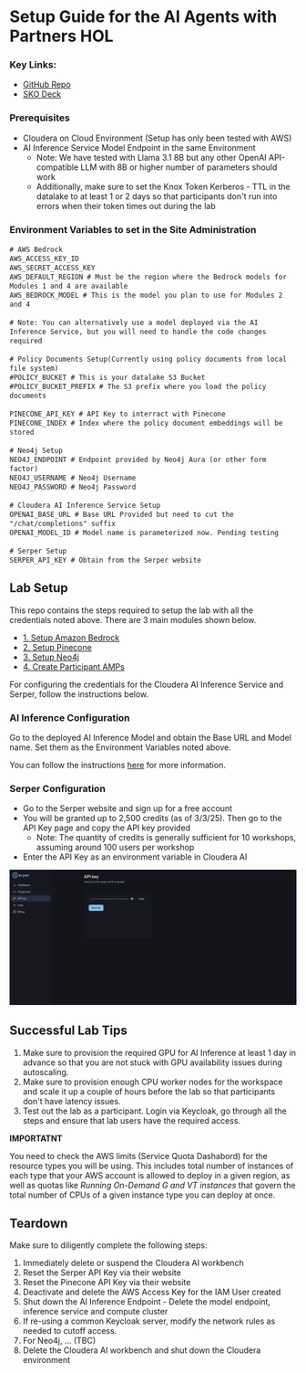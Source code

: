 # Setup Guide for the AI Agents with Partners HOL

### Key Links:
- [GitHub Repo](https://github.com/cloudera/cloudera-partners/tree/feature/ai-agents-hol-cai)
- [SKO Deck](https://docs.google.com/presentation/d/1_-HRgb4PiycIPvH6YiAETImpGhvSE9bjEHCKwfZxE6Y/edit#slide=id.g32053a21050_0_0)

### Prerequisites
- Cloudera on Cloud Environment (Setup has only been tested with AWS)
- AI Inference Service Model Endpoint in the same Environment
    - Note: We have tested with Llama 3.1 8B but any other OpenAI API-compatible LLM with 8B or higher number of parameters should work
    - Additionally, make sure to set the Knox Token Kerberos - TTL in the datalake to at least 1 or 2 days so that participants don't run into errors when their token times out during the lab

### Environment Variables to set in the Site Administration

```
# AWS Bedrock
AWS_ACCESS_KEY_ID
AWS_SECRET_ACCESS_KEY
AWS_DEFAULT_REGION # Must be the region where the Bedrock models for Modules 1 and 4 are available
AWS_BEDROCK_MODEL # This is the model you plan to use for Modules 2 and 4

# Note: You can alternatively use a model deployed via the AI Inference Service, but you will need to handle the code changes required

# Policy Documents Setup(Currently using policy documents from local file system)
#POLICY_BUCKET # This is your datalake S3 Bucket
#POLICY_BUCKET_PREFIX # The S3 prefix where you load the policy documents

PINECONE_API_KEY # API Key to interract with Pinecone
PINECONE_INDEX # Index where the policy document embeddings will be stored

# Neo4j Setup
NEO4J_ENDPOINT # Endpoint provided by Neo4j Aura (or other form factor)
NEO4J_USERNAME # Neo4j Username
NEO4J_PASSWORD # Neo4j Password

# Cloudera AI Inference Service Setup
OPENAI_BASE_URL # Base URL Provided but need to cut the "/chat/completions" suffix
OPENAI_MODEL_ID # Model name is parameterized now. Pending testing

# Serper Setup
SERPER_API_KEY # Obtain from the Serper website
```

## Lab Setup

This repo contains the steps required to setup the lab with all the credentials noted above. There are 3 main modules shown below.
  - [1. Setup Amazon Bedrock](1_bedrock_setup/README.md)
  - [2. Setup Pinecone](2_pinecone_setup/README.md)
  - [3. Setup Neo4j](3_neo4j_setup/README.md)
  - [4. Create Participant AMPs](4_participant_amps/README.md)

For configuring the credentials for the Cloudera AI Inference Service and Serper, follow the instructions below.


### AI Inference Configuration

Go to the deployed AI Inference Model and obtain the Base URL and Model name. Set them as the Environment Variables noted above.

You can follow the instructions [here](https://community.cloudera.com/t5/Community-Articles/Fully-Private-Agents-with-Cloudera-s-AI-Inference-Service/ta-p/400799) for more information.

### Serper Configuration

- Go to the Serper website and sign up for a free account
- You will be granted up to 2,500 credits (as of 3/3/25). Then go to the API Key page and copy the API key provided
    - Note: The quantity of credits is generally sufficient for 10 workshops, assuming around 100 users per workshop
- Enter the API Key as an environment variable in Cloudera AI

![Serper Key](./img/serper-key.png)

## Successful Lab Tips

1. Make sure to provision the required GPU for AI Inference at least 1 day in advance so that you are not stuck with GPU availability issues during autoscaling.
2. Make sure to provision enough CPU worker nodes for the workspace and scale it up a couple of hours before the lab so that participants don't have latency issues.
3. Test out the lab as a participant. Login via Keycloak, go through all the steps and ensure that lab users have the required access.

**IMPORTATNT** 

You need to check the AWS limits (Service Quota Dashabord) for the resource types you will be using. This includes total number of instances of each type that your AWS account is allowed to deploy in a given region, as well as quotas like _Running On-Demand G and VT instances_ that govern the total number of CPUs of a given instance type you can deploy at once.

## Teardown

Make sure to diligently complete the following steps:
1. Immediately delete or suspend the Cloudera AI workbench
2. Reset the Serper API Key via their website
3. Reset the Pinecone API Key via their website
4. Deactivate and delete the AWS Access Key for the IAM User created
5. Shut down the AI Inference Endpoint - Delete the model endpoint, inference service and compute cluster
6. If re-using a common Keycloak server, modify the network rules as needed to cutoff access.
7. For Neo4j, … (TBC)
8. Delete the Cloudera AI workbench and shut down the Cloudera environment
